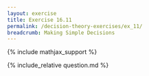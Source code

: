 ```yaml
---
layout: exercise
title: Exercise 16.11
permalink: /decision-theory-exercises/ex_11/
breadcrumb: Making Simple Decisions
---
```


{% include mathjax_support %}

<div><i class="arrow-up loader" data-chapter="decision-theory-exercises" data-exercise="ex_11" data-rating="0"></i></div>
{% include_relative question.md %}
